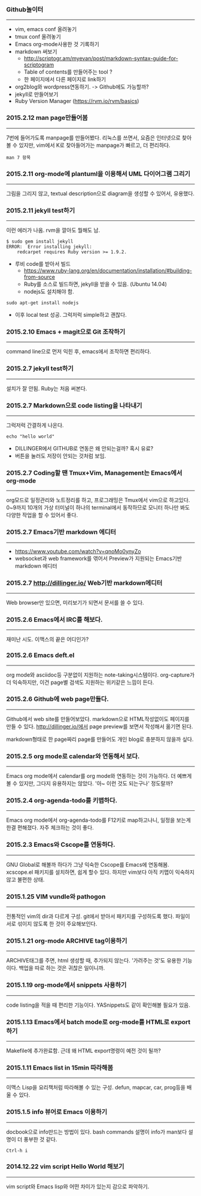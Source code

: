 ### Github놀이터
***
- vim, emacs conf 올려놓기
- tmux conf 올려놓기
- Emacs org-mode사용한 것 기록하기
- markdown 써보기 
  - http://scriptogr.am/myevan/post/markdown-syntax-guide-for-scriptogram
  - Table of contents를 만들어주는 tool ?
  - 한 페이지에서 다른 페이지로 link하기
- org2blog와 wordpress연동하기. -> Github에도 가능할까?
- jekyll로 만들어보기
- Ruby Version Manager (https://rvm.io/rvm/basics)

### 2015.2.12 man page만들어봄
***
7번에 들어가도록 manpage를 만들어봤다. 리눅스를 쓰면서, 요즘은 인터넷으로 찾아볼 수 있지만, 
vim에서 K로 찾아들어가는 manpage가 빠르고, 더 편리하다.
```
man 7 항목
```


### 2015.2.11 org-mode에 plantuml을 이용해서 UML 다이어그램 그리기
***
그림을 그리지 않고, textual description으로 diagram을 생성할 수 있어서, 유용했다.

### 2015.2.11 jekyll test하기
***
이런 에러가 나옴. rvm을 깔아도 뭘해도 남.
```
$ sudo gem install jekyll
ERROR:  Error installing jekyll:
	redcarpet requires Ruby version >= 1.9.2.
```
- 루비 code를 받아서 빌드
  - https://www.ruby-lang.org/en/documentation/installation/#building-from-source
  - Ruby를 소스로 빌드하면, jekyll을 받을 수 있음. (Ubuntu 14.04)
  - nodejs도 설치해야 함.
```
sudo apt-get install nodejs
```
- 이후 local test 성공. 그럭저럭 simple하고 괜찮다.

### 2015.2.10 Emacs + magit으로 Git 조작하기
***
command line으로 먼저 익힌 후, emacs에서 조작하면 편리하다.

### 2015.2.7 jekyll test하기
***
설치가 잘 안됨. Ruby는 처음 써본다. 

### 2015.2.7 Markdown으로 code listing을 나타내기
***
그럭저럭 간결하게 나온다. 
```
echo "hello world"
```

* DILLINGER에서 GITHUB로 연동은 왜 안되는걸까? 혹시 유료? 
* 버튼을 눌러도 저장이 안되는 것처럼 보임.

### 2015.2.7 Coding할 땐 Tmux+Vim, Management는 Emacs에서 org-mode
***
org모드로 일정관리와 노트정리를 하고, 프로그래밍은 Tmux에서 vim으로 하고있다. 0~9까지 10개의 가상 터미널이 하나의 terminal에서 동작하므로 모니터 하나만 봐도 다양한 작업을 할 수 있어서 좋다.

### 2015.2.7 Emacs기반 markdown 에디터
***
- https://www.youtube.com/watch?v=qnoMo0ynyZo
- websocket과 web framework를 엮어서 Preview가 지원되는 Emacs기반 markdown 에디터

### 2015.2.7 http://dillinger.io/ Web기반 markdown에디터
***
Web browser만 있으면, 미리보기가 되면서 문서를 쓸 수 있다.

### 2015.2.6 Emacs에서 IRC를 해보다.
***
재미난 시도. 이맥스의 끝은 어디인가?

### 2015.2.6 Emacs deft.el
***
org mode와 asciidoc등 구분없이 지원하는 note-taking시스템이다. org-capture가 더 익숙하지만, 이건 page별 검색도 지원하는 위키같은 느낌이 든다.

### 2015.2.6 Github에 web page만들다.
***
Github에서 web site를 만들어보았다. markdown으로 HTML작성없이도 페이지를 만들 수 있다.
http://dillinger.io/에서 page preview를 보면서 작성해서 옮기면 된다.

markdown형태로 한 page짜리 page를 만들어도 개인 blog로 충분하지 않을까 싶다.

### 2015.2.5 org mode로 calendar와 연동해서 보다.
***
Emacs org mode에서 calendar를 org mode와 연동하는 것이 가능하다.  더 예쁘게 볼 수 있지만, 그다지 유용하지는 않았다. '아~ 이런 것도 되는구나' 정도랄까?

### 2015.2.4 org-agenda-todo를 키맵하다.
***
Emacs org mode에서 org-agenda-todo를 F12키로 map하고나니, 일정을 보는게 한결 편해졌다. 자주 체크하는 것이 좋다.

### 2015.2.3 Emacs와 Cscope를 연동하다.
***
GNU Global로 해볼까 하다가 그냥 익숙한 Cscope를 Emacs에 연동해봄. xcscope.el 패키지를 설치하면, 쉽게 할수 있다. 하지만 vim보다 아직 키맵이 익숙하지 않고 불편한 상태.

### 2015.1.25 VIM vundle와 pathogon
***
전통적인 vim의 dir과 다르게 구성. git에서 받아서 패키지를 구성하도록 했다. 파일이 서로 섞이지 않도록 한 것이 주요해보인다.

### 2015.1.21 org-mode ARCHIVE tag이용하기
***
ARCHIVE태그를 주면, html 생성할 때, 추가되지 않는다. '가려주는 것'도 유용한 기능이다. 백업을 따로 하는 것은 귀찮은 일이니까.

### 2015.1.19 org-mode에서 snippets 사용하기
***
code listing을 적을 때 편리한 기능이다. YASnippets도 같이 확인해볼 필요가 있음.

### 2015.1.13 Emacs에서 batch mode로 org-mode를 HTML로 export하기
***
Makefile에 추가완료함. 근데 왜 HTML export명령이 예전 것이 될까?

### 2015.1.11 Emacs list in 15min 따라해봄
***
이맥스 Lisp을 요리책처럼 따라해볼 수 있는 구성.
defun, mapcar, car, prog등을 배울 수 있다.

### 2015.1.5 info 뷰어로 Emacs 이용하기
***
docbook으로 info만드는 방법이 있다. bash commands 설명이 info가 man보다 설명이 더 풍부한 것 같다.

    Ctrl-h i

### 2014.12.22 vim script Hello World 해보기
***
vim script와 Emacs lisp와 어떤 차이가 있는지 감으로 파악하기.

